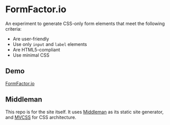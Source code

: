 # FormFactor.io

An experiment to generate CSS-only form elements that meet the following criteria:

 - Are user-friendly
 - Use only `input` and `label` elements
 - Are HTML5-compliant
 - Use minimal CSS

## Demo

[FormFactor.io](//formfactor.io)

## Middleman

This repo is for the site itself. It uses [Middleman](//middlemanapp.com) as its
static site generator, and [MVCSS](//mvcss.github.io) for CSS architecture.
